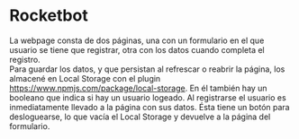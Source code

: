 # Rocketbot

 La webpage consta de dos páginas, una con un formulario en el que usuario se tiene que registrar, otra con los datos cuando completa el registro.  
 Para guardar los datos, y que persistan al refrescar o reabrir la página, los almacené en Local Storage con el plugin https://www.npmjs.com/package/local-storage.
 En él también hay un booleano que indica si hay un usuario logeado.
 Al registrarse el usuario es inmediatamente llevado a la página con sus datos. Ésta tiene un botón para desloguearse, lo que vacía el Local Storage y devuelve a la página del formulario.
